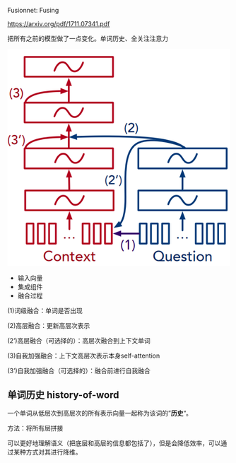 Fusionnet: Fusing

https://arxiv.org/pdf/1711.07341.pdf

把所有之前的模型做了一点变化。单词历史、全关注注意力

![image-20210226220640173](images/image-20210226220640173.png)

- 输入向量
- 集成组件
- 融合过程

(1)词级融合：单词是否出现

(2)高层融合：更新高层次表示

(2’)高层融合（可选择的）：高层次融合到上下文单词

(3)自我加强融合：上下文高层次表示本身self-attention

(3’)自我加强融合（可选择的）：融合前进行自我融合

## 单词历史 history-of-word

一个单词从低层次到高层次的所有表示向量一起称为该词的”**历史**“。

方法：将所有层拼接

可以更好地理解语义（把底层和高层的信息都包括了），但是会降低效率，可以通过某种方式对其进行降维。
